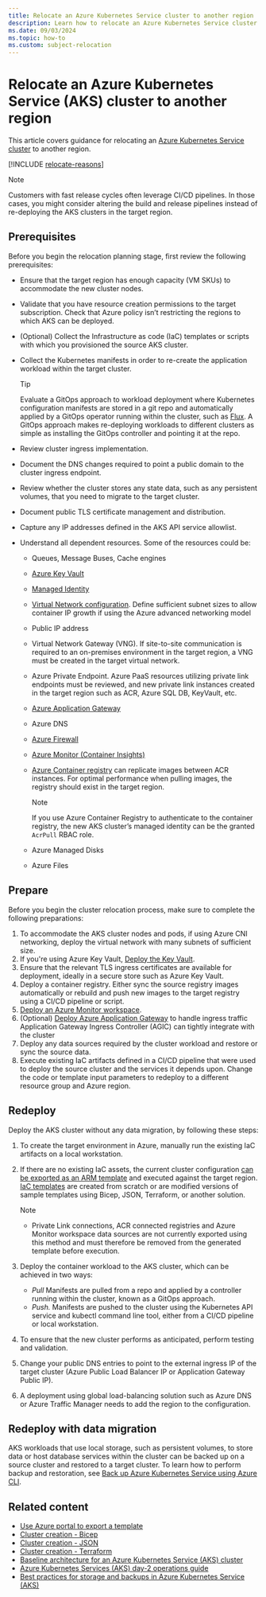 ```yaml
---
title: Relocate an Azure Kubernetes Service cluster to another region
description: Learn how to relocate an Azure Kubernetes Service cluster to another region
ms.date: 09/03/2024
ms.topic: how-to
ms.custom: subject-relocation
---
```


# Relocate an Azure Kubernetes Service (AKS) cluster to another region

This article covers guidance for relocating an [Azure Kubernetes Service cluster](/azure/aks/what-is-aks) to another region.

[!INCLUDE [relocate-reasons](./includes/service-relocation-reason-include.md)]

> [!NOTE]
> Customers with fast release cycles often leverage CI/CD pipelines. In those cases, you might consider altering the build and release pipelines instead of re-deploying the AKS clusters in the target region.

## Prerequisites

Before you begin the relocation planning stage, first review the following prerequisites:

- Ensure that the target region has enough capacity (VM SKUs) to accommodate the new cluster nodes.
- Validate that you have resource creation permissions to the target subscription. Check that Azure policy isn’t restricting the regions to which AKS can be deployed.
- (Optional) Collect the Infrastructure as code (IaC) templates or scripts with which you provisioned the source AKS cluster.
- Collect the Kubernetes manifests in order to re-create the application workload within the target cluster.

    >[!TIP]
    >Evaluate a GitOps approach to workload deployment where Kubernetes configuration manifests are stored in a git repo and automatically applied by a GitOps operator running within the cluster, such as [Flux](/azure/azure-arc/kubernetes/conceptual-gitops-flux2). A GitOps approach makes re-deploying workloads to different clusters as simple as installing the GitOps controller and pointing it at the repo.

- Review cluster ingress implementation.
- Document the DNS changes required to point a public domain to the cluster ingress endpoint.
- Review whether the cluster stores any state data, such as any persistent volumes, that you need to migrate to the target cluster.
- Document public TLS certificate management and distribution.
- Capture any IP addresses defined in the AKS API service allowlist.
- Understand all dependent resources. Some of the resources could be:

  - Queues, Message Buses, Cache engines
  - [Azure Key Vault](./relocation-key-vault.md)
  - [Managed Identity](/entra/identity/managed-identities-azure-resources/how-to-managed-identity-regional-move)
  - [Virtual Network configuration](./relocation-virtual-network.md). Define sufficient subnet sizes to allow container IP growth if using the Azure advanced networking model
  - Public IP address
  - Virtual Network Gateway (VNG). If site-to-site communication is required to an on-premises environment in the target region, a VNG must be created in the target virtual network.
  - Azure Private Endpoint. Azure PaaS resources utilizing private link endpoints must be reviewed, and new private link instances created in the target region such as ACR, Azure SQL DB, KeyVault, etc.
  - [Azure Application Gateway](./relocation-app-gateway.md)
  - Azure DNS
  - [Azure Firewall](./relocation-firewall.md)
  - [Azure Monitor (Container Insights)](./relocation-log-analytics.md)
  - [Azure Container registry](relocation-container-registry.md) can replicate images between ACR instances. For optimal performance when pulling images, the registry should exist in the target region.

      >[!NOTE]
      >If you use Azure Container Registry to authenticate to the container registry, the new AKS cluster’s managed identity can be the granted `AcrPull` RBAC role.

  - Azure Managed Disks
  - Azure Files

## Prepare

Before you begin the cluster relocation process, make sure to complete the following preparations:

1. To accommodate the AKS cluster nodes and pods, if using Azure CNI networking, deploy the virtual network with many subnets of sufficient size.
1. If you're using Azure Key Vault, [Deploy the Key Vault](./relocation-key-vault.md).
1. Ensure that the relevant TLS ingress certificates are available for deployment, ideally in a secure store such as Azure Key Vault.
1. Deploy a container registry. Either sync the source registry images automatically or rebuild and push new images to the target registry using a CI/CD pipeline or script.
1. [Deploy an Azure Monitor workspace](./relocation-log-analytics.md).
1. (Optional) [Deploy Azure Application Gateway](./relocation-app-gateway.md) to handle ingress traffic Application Gateway Ingress Controller (AGIC) can tightly integrate with the cluster
1. Deploy any data sources required by the cluster workload and restore or sync the source data.
1. Execute existing IaC artifacts defined in a CI/CD pipeline that were used to deploy the source cluster and the services it depends upon. Change the code or template input parameters to redeploy to a different resource group and Azure region.

## Redeploy

Deploy the AKS cluster without any data migration, by following these steps:

1. To create the target environment in Azure, manually run the existing IaC artifacts on a local workstation.
1. If there are no existing IaC assets, the current cluster configuration [can be exported as an ARM template](/azure/azure-resource-manager/templates/export-template-portal) and executed against the target region. [IaC templates](/azure/templates/) are created from scratch or are modified versions of sample templates using Bicep, JSON, Terraform, or another solution.

    >[!NOTE]
    >- Private Link connections, ACR connected registries and Azure Monitor workspace data sources are not currently exported using this method and must therefore be removed from the generated template before execution.

1. Deploy the container workload to the AKS cluster, which can be achieved in two ways:

    - *Pull* Manifests are pulled from a repo and applied by a controller running within the cluster, known as a GitOps approach.
    - *Push.* Manifests are pushed to the cluster using the Kubernetes API service and kubectl command line tool, either from a CI/CD pipeline or local workstation.

1. To ensure that the new cluster performs as anticipated, perform testing and validation.
1. Change your public DNS entries to point to the external ingress IP of the target cluster (Azure Public Load Balancer IP or Application Gateway Public IP).
1. A deployment using global load-balancing solution such as Azure DNS or Azure Traffic Manager needs to add the region to the configuration.

## Redeploy with data migration

AKS workloads that use local storage, such as persistent volumes, to store data or host database services within the cluster can be backed up on a source cluster and restored to a target cluster. To learn how to perform backup and restoration, see [Back up Azure Kubernetes Service using Azure CLI](/azure/backup/azure-kubernetes-service-cluster-backup-using-cli).

## Related content

- [Use Azure portal to export a template](/azure/azure-resource-manager/templates/export-template-portal)
- [Cluster creation - Bicep](/azure/templates/microsoft.containerservice/managedclusters?tabs=bicep)
- [Cluster creation - JSON](/azure/templates/microsoft.containerservice/managedclusters?tabs=json)
- [Cluster creation - Terraform](https://registry.terraform.io/providers/hashicorp/azurerm/latest/docs/resources/kubernetes_cluster)
- [Baseline architecture for an Azure Kubernetes Service (AKS) cluster](/azure/architecture/reference-architectures/containers/aks/secure-baseline-aks)
- [Azure Kubernetes Services (AKS) day-2 operations guide](/azure/architecture/operator-guides/aks/day-2-operations-guide)
- [Best practices for storage and backups in Azure Kubernetes Service (AKS)](/azure/aks/operator-best-practices-storage)

